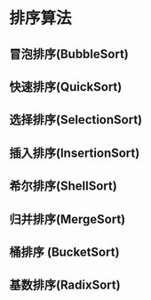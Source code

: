 排序算法
=========

## 冒泡排序(BubbleSort)

## 快速排序(QuickSort)

## 选择排序(SelectionSort)

## 插入排序(InsertionSort)

## 希尔排序(ShellSort)

## 归并排序(MergeSort)

##  桶排序 (BucketSort)

## 基数排序(RadixSort)


